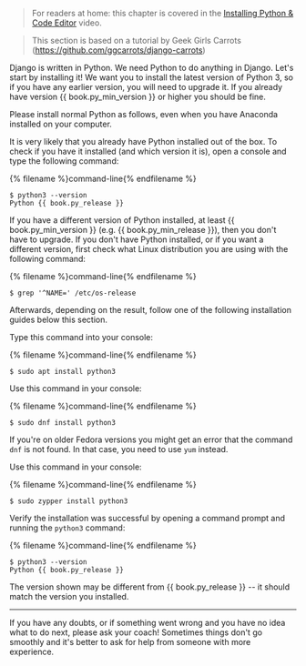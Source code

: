> For readers at home: this chapter is covered in the 
[Installing Python & Code Editor](https://www.youtube.com/watch?v=pVTaqzKZCdA) 
video.

> This section is based on a tutorial by Geek Girls Carrots 
(https://github.com/ggcarrots/django-carrots)

Django is written in Python. We need Python to do anything in Django. 
Let's start by installing it! We want you to install the latest version of 
Python 3, so if you have any earlier version, you will need to upgrade it. 
If you already have version {{ book.py_min_version }} or higher you should be fine.

Please install normal Python as follows, even when you have Anaconda installed 
on your computer.

<!--sec data-title="Install Python: Linux" data-id="python_linux"
data-collapse=true ces-->

It is very likely that you already have Python installed out of the box. 
To check if you have it installed (and which version it is), open a console and 
type the following command:

{% filename %}command-line{% endfilename %}
```
$ python3 --version
Python {{ book.py_release }}
```

If you have a different version of Python installed, at least 
{{ book.py_min_version }} (e.g. {{ book.py_min_release }}), then you don't have 
to upgrade. 
If you don't have Python installed, or if you want a different version, first 
check what Linux distribution you are using with the following command:

{% filename %}command-line{% endfilename %}
```
$ grep '^NAME=' /etc/os-release
```

Afterwards, depending on the result, follow one of the following installation 
guides below this section.

<!--endsec-->

<!--sec data-title="Install Python: Debian or Ubuntu" data-id="python_debian" data-collapse=true ces-->

Type this command into your console:

{% filename %}command-line{% endfilename %}
```
$ sudo apt install python3
```

<!--endsec-->

<!--sec data-title="Install Python: Fedora" data-id="python_fedora"
data-collapse=true ces-->

Use this command in your console:

{% filename %}command-line{% endfilename %}
```
$ sudo dnf install python3
```

If you're on older Fedora versions you might get an error that the command `dnf` 
is not found. In that case, you need to use `yum` instead.

<!--endsec-->

<!--sec data-title="Install Python: openSUSE" data-id="python_openSUSE"
data-collapse=true ces-->

Use this command in your console:

{% filename %}command-line{% endfilename %}
```
$ sudo zypper install python3
```

<!--endsec-->

Verify the installation was successful by opening a command prompt and running 
the `python3` command:

{% filename %}command-line{% endfilename %}
```
$ python3 --version
Python {{ book.py_release }}
```
The version shown may be different from {{ book.py_release }} -- it should 
match the version you installed.

----

If you have any doubts, or if something went wrong and you have no idea what to 
do next, please ask your coach! 
Sometimes things don't go smoothly and it's better to ask for help from someone 
with more experience.
